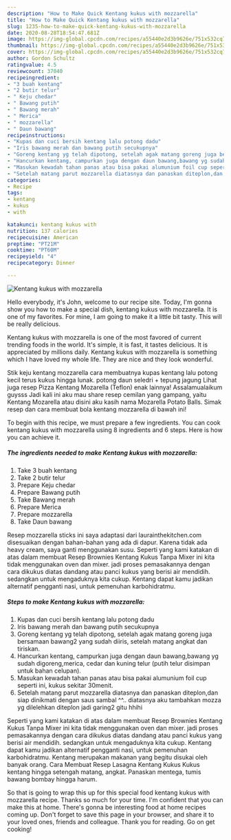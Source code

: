 ```yaml
---
description: "How to Make Quick Kentang kukus with mozzarella"
title: "How to Make Quick Kentang kukus with mozzarella"
slug: 1235-how-to-make-quick-kentang-kukus-with-mozzarella
date: 2020-08-28T18:54:47.681Z
image: https://img-global.cpcdn.com/recipes/a55440e2d3b9626e/751x532cq70/kentang-kukus-with-mozzarella-foto-resep-utama.jpg
thumbnail: https://img-global.cpcdn.com/recipes/a55440e2d3b9626e/751x532cq70/kentang-kukus-with-mozzarella-foto-resep-utama.jpg
cover: https://img-global.cpcdn.com/recipes/a55440e2d3b9626e/751x532cq70/kentang-kukus-with-mozzarella-foto-resep-utama.jpg
author: Gordon Schultz
ratingvalue: 4.5
reviewcount: 37040
recipeingredient:
- "3 buah kentang"
- "2 butir telur"
- " Keju chedar"
- " Bawang putih"
- " Bawang merah"
- " Merica"
- " mozzarella"
- " Daun bawang"
recipeinstructions:
- "Kupas dan cuci bersih kentang lalu potong dadu"
- "Iris bawang merah dan bawang putih secukupnya"
- "Goreng kentang yg telah dipotong, setelah agak matang goreng juga bersamaan bawang2 yang sudah diiris, setelah matang angkat dan tiriskan."
- "Hancurkan kentang, campurkan juga dengan daun bawang,bawang yg sudah digoreng,merica, cedar dan kuning telur (putih telur disimpan untuk bahan celupan)."
- "Masukan kewadah tahan panas atau bisa pakai alumunium foil cup seperti ini, kukus sekitar 30menit."
- "Setelah matang parut mozzarella diatasnya dan panaskan diteplon,dan siap dinikmati dengan saus sambal ^^.. diatasnya aku tambahkan mozza yg dilelehkan diteplon jadi garing2 gitu hhihi"
categories:
- Recipe
tags:
- kentang
- kukus
- with

katakunci: kentang kukus with 
nutrition: 137 calories
recipecuisine: American
preptime: "PT21M"
cooktime: "PT60M"
recipeyield: "4"
recipecategory: Dinner

---
```



![Kentang kukus with mozzarella](https://img-global.cpcdn.com/recipes/a55440e2d3b9626e/751x532cq70/kentang-kukus-with-mozzarella-foto-resep-utama.jpg)

Hello everybody, it's John, welcome to our recipe site. Today, I'm gonna show you how to make a special dish, kentang kukus with mozzarella. It is one of my favorites. For mine, I am going to make it a little bit tasty. This will be really delicious.

Kentang kukus with mozzarella is one of the most favored of current trending foods in the world. It's simple, it is fast, it tastes delicious. It is appreciated by millions daily. Kentang kukus with mozzarella is something which I have loved my whole life. They are nice and they look wonderful.

Stik keju kentang mozzarella cara membuatnya kupas kentang lalu potong kecil terus kukus hingga lunak. potong daun seledri + tepung jagung Lihat juga resep Pizza Kentang Mozarella (Teflon) enak lainnya! Assalamualaikum guysss Jadi kali ini aku mau share resep cemilan yang gampang, yaitu Kentang Mozarella atau disini aku kasih nama Mozarella Potato Balls. Simak resep dan cara membuat bola kentang mozzarella di bawah ini!


To begin with this recipe, we must prepare a few ingredients. You can cook kentang kukus with mozzarella using 8 ingredients and 6 steps. Here is how you can achieve it.

<!--inarticleads1-->

##### The ingredients needed to make Kentang kukus with mozzarella:

1. Take 3 buah kentang
1. Take 2 butir telur
1. Prepare  Keju chedar
1. Prepare  Bawang putih
1. Take  Bawang merah
1. Prepare  Merica
1. Prepare  mozzarella
1. Take  Daun bawang


Resep mozzarella sticks ini saya adaptasi dari laurainthekitchen.com disesuaikan dengan bahan-bahan yang ada di dapur. Karena tidak ada heavy cream, saya ganti menggunakan susu. Seperti yang kami katakan di atas dalam membuat Resep Brownies Kentang Kukus Tanpa Mixer ini kita tidak menggunakan oven dan mixer. jadi proses pemasakannya dengan cara dikukus diatas dandang atau panci kukus yang berisi air mendidih. sedangkan untuk mengaduknya kita cukup. Kentang dapat kamu jadikan alternatif pengganti nasi, untuk pemenuhan karbohidratmu. 

<!--inarticleads2-->

##### Steps to make Kentang kukus with mozzarella:

1. Kupas dan cuci bersih kentang lalu potong dadu
1. Iris bawang merah dan bawang putih secukupnya
1. Goreng kentang yg telah dipotong, setelah agak matang goreng juga bersamaan bawang2 yang sudah diiris, setelah matang angkat dan tiriskan.
1. Hancurkan kentang, campurkan juga dengan daun bawang,bawang yg sudah digoreng,merica, cedar dan kuning telur (putih telur disimpan untuk bahan celupan).
1. Masukan kewadah tahan panas atau bisa pakai alumunium foil cup seperti ini, kukus sekitar 30menit.
1. Setelah matang parut mozzarella diatasnya dan panaskan diteplon,dan siap dinikmati dengan saus sambal ^^.. diatasnya aku tambahkan mozza yg dilelehkan diteplon jadi garing2 gitu hhihi


Seperti yang kami katakan di atas dalam membuat Resep Brownies Kentang Kukus Tanpa Mixer ini kita tidak menggunakan oven dan mixer. jadi proses pemasakannya dengan cara dikukus diatas dandang atau panci kukus yang berisi air mendidih. sedangkan untuk mengaduknya kita cukup. Kentang dapat kamu jadikan alternatif pengganti nasi, untuk pemenuhan karbohidratmu. Kentang merupakan makanan yang begitu disukai oleh banyak orang. Cara Membuat Resep Lasagna Kentang Kukus  Kukus kentang hingga setengah matang, angkat. Panaskan mentega, tumis bawang bombay hingga harum. 

So that is going to wrap this up for this special food kentang kukus with mozzarella recipe. Thanks so much for your time. I'm confident that you can make this at home. There's gonna be interesting food at home recipes coming up. Don't forget to save this page in your browser, and share it to your loved ones, friends and colleague. Thank you for reading. Go on get cooking!
